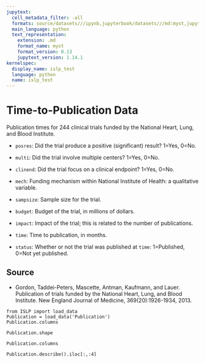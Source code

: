 ```yaml
---
jupytext:
  cell_metadata_filter: -all
  formats: source/datasets///ipynb,jupyterbook/datasets///md:myst,jupyterbook/datasets///ipynb
  main_language: python
  text_representation:
    extension: .md
    format_name: myst
    format_version: 0.13
    jupytext_version: 1.14.1
kernelspec:
  display_name: islp_test
  language: python
  name: islp_test
---
```


# Time-to-Publication Data

Publication times for 244 clinical trials funded by the National
Heart, Lung, and Blood Institute.
     

- `posres`: Did the trial produce a positive (significant) result?
  1=Yes, 0=No.

- `multi`: Did the trial involve multiple centers? 1=Yes, 0=No.

- `clinend`: Did the trial focus on a clinical endpoint? 1=Yes, 0=No.

- `mech`: Funding mechanism within National Institute of Health: a
  qualitative variable.

- `sampsize`: Sample size for the trial.

- `budget`: Budget of the trial, in millions of dollars.

- `impact`: Impact of the trial; this is related to the number of
  publications.

- `time`: Time to publication, in months.

- `status`: Whether or not the trial was published at `time`:
  1=Published, 0=Not yet published.

## Source

- Gordon, Taddei-Peters, Mascette, Antman, Kaufmann, and Lauer.
Publication of trials funded by the National Heart, Lung, and
Blood Institute.  New England Journal of Medicine,
369(20):1926-1934, 2013.

```{code-cell}
from ISLP import load_data
Publication = load_data('Publication')
Publication.columns
```

```{code-cell}
Publication.shape
```

```{code-cell}
Publication.columns
```

```{code-cell}
Publication.describe().iloc[:,:4]
```
